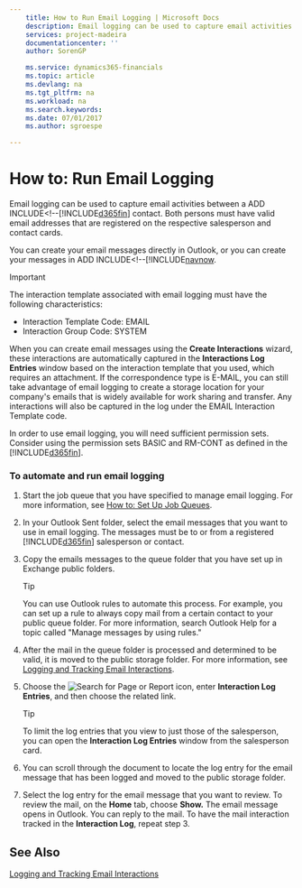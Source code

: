 ```yaml
---
    title: How to Run Email Logging | Microsoft Docs
    description: Email logging can be used to capture email activities between a ADD INCLUDE<!--[!INCLUDE[d365fin](includes/d365fin_md.md)] contact. Both persons must have valid email addresses that are registered on the respective salesperson and contact cards.
    services: project-madeira
    documentationcenter: ''
    author: SorenGP

    ms.service: dynamics365-financials
    ms.topic: article
    ms.devlang: na
    ms.tgt_pltfrm: na
    ms.workload: na
    ms.search.keywords:
    ms.date: 07/01/2017
    ms.author: sgroespe

---
```

# How to: Run Email Logging
Email logging can be used to capture email activities between a ADD INCLUDE<!--[!INCLUDE[d365fin](includes/d365fin_md.md)] contact. Both persons must have valid email addresses that are registered on the respective salesperson and contact cards.  

 You can create your email messages directly in Outlook, or you can create your messages in ADD INCLUDE<!--[!INCLUDE[navnow](includes/how-to-send-email-messages.md).  

> [!IMPORTANT]  
>  The interaction template associated with email logging must have the following characteristics:  
>   
>  -   Interaction Template Code: EMAIL  
> -   Interaction Group Code: SYSTEM  

 When you can create email messages using the **Create Interactions** wizard, these interactions are automatically captured in the **Interactions Log Entries** window based on the interaction template that you used, which requires an attachment. If the correspondence type is E-MAIL, you can still take advantage of email logging to create a storage location for your company's emails that is widely available for work sharing and transfer. Any interactions will also be captured in the log under the EMAIL Interaction Template code.  

 In order to use email logging, you will need sufficient permission sets. Consider using the permission sets BASIC and RM-CONT as defined in the [!INCLUDE[d365fin](includes/d365fin_md.md)].  

### To automate and run email logging  

1.  Start the job queue that you have specified to manage email logging. For more information, see [How to: Set Up Job Queues](../how-to-set-up-email-logging-for-use-with-the-job-queue.md).  

2.  In your Outlook Sent folder, select the email messages that you want to use in email logging. The messages must be to or from a registered [!INCLUDE[d365fin](includes/d365fin_md.md)] salesperson or contact.  

3.  Copy the emails messages to the queue folder that you have set up in Exchange public folders.  

    > [!TIP]  
    >  You can use Outlook rules to automate this process. For example, you can set up a rule to always copy mail from a certain contact to your public queue folder. For more information, search Outlook Help for a topic called "Manage messages by using rules."  

4.  After the mail in the queue folder is processed and determined to be valid, it is moved to the public storage folder. For more information, see [Logging and Tracking Email Interactions](../logging-and-tracking-email-interactions.md).  

5.  Choose the ![Search for Page or Report](media/ui-search/search_small.png "Search for Page or Report icon") icon, enter **Interaction Log Entries**, and then choose the related link.  

    > [!TIP]  
    >  To limit the log entries that you view to just those of the salesperson, you can open the **Interaction Log Entries** window from the salesperson card.  

6.  You can scroll through the document to locate the log entry for the email message that has been logged and moved to the public storage folder.  

7.  Select the log entry for the email message that you want to review. To review the mail, on the **Home** tab, choose **Show.** The email message opens in Outlook. You can reply to the mail. To have the mail interaction tracked in the **Interaction Log**, repeat step 3.  

## See Also  
 [Logging and Tracking Email Interactions](../logging-and-tracking-email-interactions.md)
